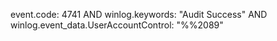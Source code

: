 event.code: 4741 AND winlog.keywords: "Audit Success" AND winlog.event_data.UserAccountControl: "%%2089"
